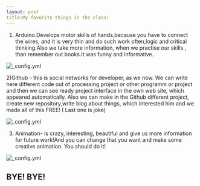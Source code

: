 ```yaml
---
layout: post
title:My favorite things in the class!
---
```

1) Arduino.Develops motor skills of hands,because you have to connect the wires, and it is very thin and do such work often,logic and critical thinking.Also we take more information, when we practise our skills , than remember out books.It was funny and informative. 

![_config.yml](https://cdn-learn.adafruit.com/assets/assets/000/002/178/medium800/learn_arduino_summary.png?1396780242)

2)Github - this is social networks for developer, as we now. We can write here different code out of processing project or other programm or project and then we can see ready project interface in the own web site, which appeared automatically. Also we can make in the Github different project, create new repository,write blog about things, which interested him and we made all of this FREE! ( Last one is joke)

![_config.yml](https://habrastorage.org/storage2/145/277/c3e/145277c3ef9795a38135b6718eb7169c.png)

3) Animation- is crazy, interesting, beautiful and give us more information for future work!And you can change that you want and make some creative animation. You should do it!

![_config.yml](http://media1.giphy.com/media/SmXBSQd9BCXsc/giphy.gif)

BYE! BYE!
---
